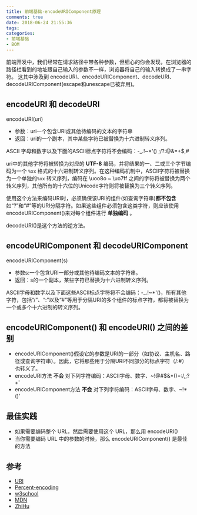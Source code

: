 ```yaml
---
title: 前端基础-encodeURIComponent原理
comments: true
date: 2018-06-24 21:55:36
tags:
categories:
- 前端基础
- BOM
---
```


前端开发中，我们经常在请求路径中带各种参数，但细心的你会发现，在浏览器的路径栏看到的地址跟自己输入的参数不一样，浏览器将自己的输入转换成了一串字符。
这其中涉及到 encodeURI、encodeURIComponent、decodeURI、decodeURIComponent(escape和unescape已被弃用)。
<!--more-->

## encodeURI 和 decodeURI

encodeURI(uri)
- 参数：uri一个包含URI或其他待编码的文本的字符串
- 返回：uri的一个副本，其中某些字符已被替换为十六进制转义序列。

ASCII 字母和数字以及下面的ASCII标点字符将不会编码：-_.!~*'()  ;/?:@&=+$,#

uri中的其他字符将被转换为对应的 **UTF-8** 编码，并将结果的一、二或三个字节编码为一个 `%xx` 格式的十六进制转义序列。在这种编码机制中，ASCII字符将被替换为一个单独的`%xx` 转义序列，编码在 \uoo8o ~ \uo7ff 之间的字符将被替换为两个转义序列，其他所有的十六位的Unicode字符则将被替换为三个转义序列。

使用这个方法来编码URI时，必须确保该URI的组件(如查询字符串)**都不包含**如“?”和“#”等的URI分隔字符。如果这些组件必须包含这类字符，则应该使用encodeURIComponent()来对每个组件进行 **单独编码** 。

decodeURI()是这个方法的逆方法。

## encodeURIComponent 和 decodeURIComponent

encodeURIComponent(s)
- 参数s:一个包含URI一部分或其他待编码文本的字符串。
- 返回：s的一个副本，某些字符已替换为十六进制转义序列。

ASCII字母和数字以及下面这些ASCII标点字符将不会编码：-_.!~*'()，所有其他字符，包括“/”、“:”以及“#”等用于分隔URI的多个组件的标点字符，都将被替换为一个或多个十六进制的转义序列。

## encodeURIComponent() 和 encodeURI() 之间的差别

- encodeURIComponent()假设它的参数是URI的一部分（如协议、主机名、路径或查询字符串）。因此，它将那些用于分隔URI不同部分的标点字符（/:#）也转义了。
- encodeURI方法 **不会** 对下列字符编码：ASCII字母、数字、~!@#$&*()=:/,;?+'
- encodeURIComponent方法 **不会** 对下列字符编码：ASCII字母、数字、~!*()'

## 最佳实践

- 如果需要编码整个 URL，然后需要使用这个 URL，那么用 encodeURI()
- 当你需要编码 URL 中的参数的时候，那么 encodeURIComponent() 是最佳的方法

## 参考

- [URI](https://zh.wikipedia.org/wiki/%E7%BB%9F%E4%B8%80%E8%B5%84%E6%BA%90%E6%A0%87%E5%BF%97%E7%AC%A6)
- [Percent-encoding](https://en.wikipedia.org/wiki/Percent-encoding#Percent-encoding_in_a_URI)
- [w3school](http://www.w3school.com.cn/js/jsref_encodeURIComponent.asp)
- [MDN](https://developer.mozilla.org/zh-CN/docs/Web/JavaScript/Reference/Global_Objects/encodeURIComponent)
- [ZhiHu](https://www.zhihu.com/question/21861899)